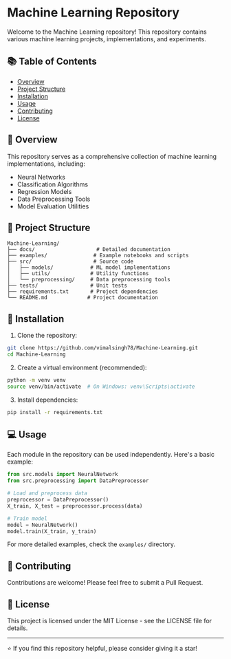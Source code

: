 # Machine Learning Repository

Welcome to the Machine Learning repository! This repository contains various machine learning projects, implementations, and experiments.

## 📚 Table of Contents
- [Overview](#overview)
- [Project Structure](#project-structure)
- [Installation](#installation)
- [Usage](#usage)
- [Contributing](#contributing)
- [License](#license)

## 🎯 Overview
This repository serves as a comprehensive collection of machine learning implementations, including:
- Neural Networks
- Classification Algorithms
- Regression Models
- Data Preprocessing Tools
- Model Evaluation Utilities

## 📁 Project Structure
```
Machine-Learning/
├── docs/                    # Detailed documentation
├── examples/               # Example notebooks and scripts
├── src/                    # Source code
│   ├── models/            # ML model implementations
│   ├── utils/             # Utility functions
│   └── preprocessing/     # Data preprocessing tools
├── tests/                 # Unit tests
├── requirements.txt       # Project dependencies
└── README.md             # Project documentation
```

## 🚀 Installation
1. Clone the repository:
```bash
git clone https://github.com/vimalsingh78/Machine-Learning.git
cd Machine-Learning
```

2. Create a virtual environment (recommended):
```bash
python -m venv venv
source venv/bin/activate  # On Windows: venv\Scripts\activate
```

3. Install dependencies:
```bash
pip install -r requirements.txt
```

## 💻 Usage
Each module in the repository can be used independently. Here's a basic example:

```python
from src.models import NeuralNetwork
from src.preprocessing import DataPreprocessor

# Load and preprocess data
preprocessor = DataPreprocessor()
X_train, X_test = preprocessor.process(data)

# Train model
model = NeuralNetwork()
model.train(X_train, y_train)
```

For more detailed examples, check the `examples/` directory.

## 🤝 Contributing
Contributions are welcome! Please feel free to submit a Pull Request.

## 📄 License
This project is licensed under the MIT License - see the LICENSE file for details.

---
⭐ If you find this repository helpful, please consider giving it a star!